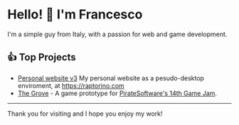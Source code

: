 # Hello! 👋 I'm Francesco

I'm a simple guy from Italy, with a passion for web and game development.


## 👍 Top Projects 
- [Personal website v3](https://github.com/Raptor1818/raptorino-next) My personal website as a pesudo-desktop enviroment, at https://raptorino.com
- [The Grove](https://dano972c.itch.io/the-grove) - A game prototype for [PirateSoftware's 14th Game Jam](https://itch.io/jam/pirate).

***

Thank you for visiting and I hope you enjoy my work!
